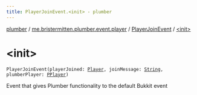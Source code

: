 ```yaml
---
title: PlayerJoinEvent.<init> - plumber
---
```


[plumber](../../index.html) / [me.bristermitten.plumber.event.player](../index.html) / [PlayerJoinEvent](index.html) / [&lt;init&gt;](./-init-.html)

# &lt;init&gt;

`PlayerJoinEvent(playerJoined: `[`Player`](https://hub.spigotmc.org/javadocs/spigot/org/bukkit/entity/Player.html)`, joinMessage: `[`String`](https://kotlinlang.org/api/latest/jvm/stdlib/kotlin/-string/index.html)`, plumberPlayer: `[`PPlayer`](../../me.bristermitten.plumber.struct.player/-p-player/index.html)`)`

Event that gives Plumber functionality to the default Bukkit event

